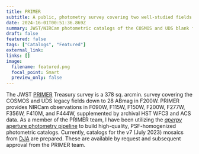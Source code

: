 ```yaml
---
title: PRIMER
subtitle: A public, photometry survey covering two well-studied fields
date: 2024-16-01T00:51:36.869Z
summary: JWST/NIRCam photometric catalogs of the COSMOS and UDS blank fields
draft: false
featured: false
tags: ["Catalogs", "Featured"]
external_link:
links: []
image:
  filename: featured.png
  focal_point: Smart
  preview_only: false
---
```

The JWST [PRIMER](https://primer-jwst.github.io) Treasury survey is a
378 sq. arcmin. survey covering the COSMOS and UDS legacy fields down to 28 ABmag in F200W. PRIMER provides NIRCam observations in F090W, F115W, F150W, F200W, F277W, F356W, F410M, and F444W, supplemented by archival HST WFC3 and ACS data. As a member of the PRIMER team, I have been utilizing the [*aperpy* aperture photometry pipeline](https://github.com/astrowhit/aperpy) to build high-quality, PSF-homogenized photometric catalogs. Currently, catalogs for the v7 (July 2023) mosaics from [DJA](https://dawn-cph.github.io/dja/) are prepared. These are available by request and subsequent approval from the PRIMER team.
